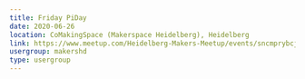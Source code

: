 ```yaml
---
title: Friday PiDay
date: 2020-06-26
location: CoMakingSpace (Makerspace Heidelberg), Heidelberg
link: https://www.meetup.com/Heidelberg-Makers-Meetup/events/sncmprybcjbjc/
usergroup: makershd
type: usergroup
---
```

